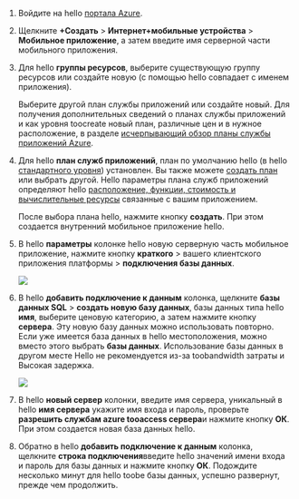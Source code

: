 1. Войдите на hello [портала Azure].
2. Щелкните **+Создать** > **Интернет+мобильные устройства** > **Мобильное приложение**, а затем введите имя серверной части мобильного приложения.
3. Для hello **группы ресурсов**, выберите существующую группу ресурсов или создайте новую (с помощью hello совпадает с именем приложения). 
   
    Выберите другой план службы приложений или создайте новый. Для получения дополнительных сведений о планах службы приложений и как уровня toocreate новый план, различные цен и в нужное расположение, в разделе [исчерпывающий обзор планы службы приложений Azure](../articles/app-service/azure-web-sites-web-hosting-plans-in-depth-overview.md).
4. Для hello **план служб приложений**, план по умолчанию hello (в hello [стандартного уровня](https://azure.microsoft.com/pricing/details/app-service/)) установлен. Вы также можете [создать план](../articles/app-service/azure-web-sites-web-hosting-plans-in-depth-overview.md#create-an-app-service-plan) или выбрать другой. Hello параметры плана служб приложений определяют hello [расположение, функции, стоимость и вычислительные ресурсы](https://azure.microsoft.com/pricing/details/app-service/) связанные с вашим приложением. 
   
    После выбора плана hello, нажмите кнопку **создать**. При этом создается внутренний мобильное приложение hello. 
5. В hello **параметры** колонке hello новую серверную часть мобильное приложение, нажмите кнопку **краткого** > вашего клиентского приложения платформы > **подключения базы данных**. 
   
    ![](./media/app-service-mobile-dotnet-backend-create-new-service/dotnet-backend-create-data-connection.png)
6. В hello **добавить подключение к данным** колонка, щелкните **базы данных SQL** > **создать новую базу данных**, базы данных типа hello **имя**, выберите ценовую категорию, а затем нажмите кнопку **сервера**.  Эту новую базу данных можно использовать повторно. Если уже имеется база данных в hello местоположения, можно вместо этого выбрать **базы данных**. Использование базы данных в другом месте Hello не рекомендуется из-за toobandwidth затраты и Высокая задержка.
   
    ![](./media/app-service-mobile-dotnet-backend-create-new-service/dotnet-backend-create-db.png)
7. В hello **новый сервер** колонки, введите имя сервера, уникальный в hello **имя сервера** укажите имя входа и пароль, проверьте **разрешить службам azure tooaccess сервера**и нажмите кнопку **ОК**. При этом создается новая база данных hello.
8. Обратно в hello **добавить подключение к данным** колонка, щелкните **строка подключения**введите hello значений имени входа и пароль для базы данных и нажмите кнопку **ОК**. Подождите несколько минут для hello toobe базы данных, успешно развернут, прежде чем продолжить.

<!-- URLs. -->
[портала Azure]: https://portal.azure.com/
